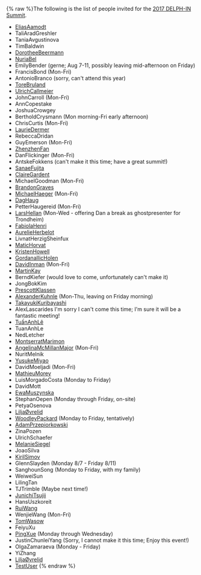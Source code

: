 {% raw %}The following is the list of people invited for the [2017 DELPH-IN
Summit](http://moin.delph-in.net/OsloTop).

- [EliasAamodt](/EliasAamodt)
- TaliAradGreshler
- TaniaAvgustinova
- TimBaldwin
- [DorotheeBeermann](/DorotheeBeermann)
- [NuriaBel](/NuriaBel)
- EmilyBender (gerne; Aug 7-11, possibly leaving
mid-afternoon on Friday)
- FrancisBond (Mon-Fri)
- AntonioBranco (sorry, can't attend this year)
- [ToreBruland](/ToreBruland)
- [UlrichCallmeier](/UlrichCallmeier)
- JohnCarroll (Mon-Fri)
- AnnCopestake
- JoshuaCrowgey
- BertholdCrysmann (Mon morning-Fri early
afternoon)
- ChrisCurtis (Mon-Fri)
- [LaurieDermer](/LaurieDermer)
- RebeccaDridan
- GuyEmerson (Mon-Fri)
- [ZhenzhenFan](/ZhenzhenFan)
- DanFlickinger (Mon-Fri)
- AntskeFokkens (can't make it this time; have a
great summit!)
- [SanaeFujita](/SanaeFujita)
- [ClaireGardent](/ClaireGardent)
- MichaelGoodman (Mon-Fri)
- [BrandonGraves](/BrandonGraves)
- [MichaelHaeger](/MichaelHaeger) (Mon-Fri)
- [DagHaug](/DagHaug)
- PetterHaugereid (Mon-Fri)
- [LarsHellan](/LarsHellan) (Mon-Wed - offering Dan a break as
ghostpresenter for Trondheim)
- [FabiolaHenri](/FabiolaHenri)
- [AurelieHerbelot](/AurelieHerbelot)
- LivnatHerzigSheinfux
- [MaticHorvat](/MaticHorvat)
- [KristenHowell](/KristenHowell)
- [GordanaIlicHolen](/GordanaIlicHolen)
- [DavidInman](/DavidInman) (Mon-Fri)
- [MartinKay](/MartinKay)
- BerndKiefer (would love to come, unfortunately can't
make it)
- JongBokKim
- [PrescottKlassen](/PrescottKlassen)
- [AlexanderKuhnle](/AlexanderKuhnle) (Mon-Thu, leaving on Friday
morning)
- [TakayukiKuribayashi](/TakayukiKuribayashi)
- AlexLascarides I'm sorry I can't come this time;
I'm sure it will be a fantastic meeting!
- [TuấnAnhLê](/Tu%E1%BA%A5nAnhL%C3%AA)
- TuanAnhLe
- NedLetcher
- [MontserratMarimon](/MontserratMarimon)
- [AngelinaMcMillanMajor](/AngelinaMcMillanMajor) (Mon-Fri)
- NuritMelnik
- [YusukeMiyao](/YusukeMiyao)
- DavidMoeljadi (Mon-Fri)
- [MathieuMorey](/MathieuMorey)
- LuisMorgadoCosta (Monday to Friday)
- DavidMott
- [EwaMuszynska](/EwaMuszynska)
- StephanOepen (Monday through Friday, on-site)
- PetyaOsenova
- [LiljaØvrelid](/Lilja%C3%98vrelid)
- [WoodleyPackard](/WoodleyPackard) (Monday to Friday, tentatively)
- [AdamPrzepiorkowski](/AdamPrzepiorkowski)
- ZinaPozen
- UlrichSchaefer
- [MelanieSiegel](/MelanieSiegel)
- JoaoSilva
- [KirilSimov](/KirilSimov)
- GlennSlayden (Monday 8/7 - Friday 8/11)
- SanghounSong (Monday to Friday, with my family)
- WeiweiSun
- LilingTan
- TJTrimble (Maybe next time!)
- [JunichiTsujii](/JunichiTsujii)
- HansUszkoreit
- [RuiWang](/RuiWang)
- WenjieWang (Mon-Fri)
- [TomWasow](/TomWasow)
- FeiyuXu
- [PingXue](/PingXue) (Monday through Wednesday)
- JustinChunleiYang (Sorry, I cannot make it this
time; Enjoy this event!)
- OlgaZamaraeva (Monday - Friday)
- YiZhang
- [LiljaØvrelid](/Lilja%C3%98vrelid)
- [TestUser](/TestUser)
<update date omitted for speed>{% endraw %}